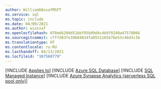 ```yaml
---
author: WilliamDAssafMSFT
ms.service: sql
ms.topic: include
ms.date: 04/09/2021
ms.author: wiassaf
ms.openlocfilehash: 070e66200d51bbf95b99d4c4b9f0240a47578066
ms.sourcegitcommit: cfffd03fe39b04034fa8551165476e53c4bd3c3b
ms.translationtype: HT
ms.contentlocale: ru-RU
ms.lasthandoff: 04/13/2021
ms.locfileid: "107560779"
---
```

[!INCLUDE [Applies to](../../includes/applies-md.md)] [!INCLUDE [Azure SQL Database](../../includes/applies-to-version/_asdb.md)] [!INCLUDE [SQL Managed Instance](../../includes/applies-to-version/_asdbmi.md)] [!INCLUDE [Azure Synapse Analytics (serverless SQL pool only)](../../includes/applies-to-version/_asa-svrless-sqlpool-only.md)] 